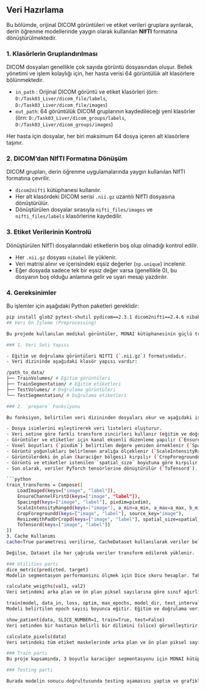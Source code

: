 ## Veri Hazırlama

Bu bölümde, orijinal DICOM görüntüleri ve etiket verileri gruplara ayrılarak, derin öğrenme modellerinde yaygın olarak kullanılan **NIfTI** formatına dönüştürülmektedir.

### 1. Klasörlerin Gruplandırılması

DICOM dosyaları genellikle çok sayıda görüntü dosyasından oluşur. Bellek yönetimi ve işlem kolaylığı için, her hasta verisi 64 görüntülük alt klasörlere bölünmektedir.

- `in_path` : Orijinal DICOM görüntü ve etiket klasörleri (örn: `D:/Task03_Liver/dicom_file/labels`, `D:/Task03_Liver/dicom_file/images`)
- `out_path`: 64 görüntülük DICOM gruplarının kaydedileceği yeni klasörler (örn: `D:/Task03_Liver/dicom_groups/labels`, `D:/Task03_Liver/dicom_groups/images`)

Her hasta için dosyalar, her biri maksimum 64 dosya içeren alt klasörlere taşınır.

### 2. DICOM’dan NIfTI Formatına Dönüşüm

DICOM grupları, derin öğrenme uygulamalarında yaygın kullanılan NIfTI formatına çevrilir.

- `dicom2nifti` kütüphanesi kullanılır.
- Her alt klasördeki DICOM serisi `.nii.gz` uzantılı NIfTI dosyasına dönüştürülür.
- Dönüştürülen dosyalar sırasıyla `nifti_files/images` ve `nifti_files/labels` klasörlerine kaydedilir.

### 3. Etiket Verilerinin Kontrolü

Dönüştürülen NIfTI dosyalarındaki etiketlerin boş olup olmadığı kontrol edilir.

- Her `.nii.gz` dosyası `nibabel` ile yüklenir.
- Veri matrisi alınır ve içerisindeki eşsiz değerler (`np.unique`) incelenir.
- Eğer dosyada sadece tek bir eşsiz değer varsa (genellikle 0), bu dosyanın boş olduğu anlamına gelir ve uyarı mesajı yazdırılır.

### 4. Gereksinimler

Bu işlemler için aşağıdaki Python paketleri gereklidir:

```bash
pip install glob2 pytest-shutil pydicom==2.3.1 dicom2nifti==2.4.6 nibabel numpy
## Veri Ön İşleme (Preprocessing)

Bu projede kullanılan medikal görüntüler, MONAI kütüphanesinin güçlü transformları ile ön işleme tabi tutulmaktadır. Bu sayede modeller için uygun boyut, ölçek ve formatta veriler sağlanır.

### 1. Veri Seti Yapısı

- Eğitim ve doğrulama görüntüleri NIfTI (`.nii.gz`) formatındadır.
- Veri dizininde aşağıdaki klasör yapısı vardır:

/path_to_data/
├── TrainVolumes/ # Eğitim görüntüleri
├── TrainSegmentation/ # Eğitim etiketleri
├── TestVolumes/ # Doğrulama görüntüleri
└── TestSegmentation/ # Doğrulama etiketleri

### 2. `prepare` Fonksiyonu

Bu fonksiyon, belirtilen veri dizininden dosyaları okur ve aşağıdaki işlemleri uygular:

- Dosya isimlerini eşleştirerek veri listeleri oluşturur.
- Veri setine göre farklı transform zincirleri kullanır (eğitim ve doğrulama için ayrı).
- Görüntüler ve etiketler için kanal eksenli düzenleme yapılır (`EnsureChannelFirstD`).
- Voxel boyutları (`pixdim`) belirtilen değere yeniden örneklenir (`Spacingd`).
- Görüntü yoğunlukları belirlenen aralığa ölçeklenir (`ScaleIntensityRanged`).
- Görüntülerdeki ön plan (karaciğer bölgesi) kırpılır (`CropForegroundd`).
- Görüntü ve etiketler istenilen `spatial_size` boyutuna göre kırpılır veya pad edilir (`ResizeWithPadOrCropd`).
- Son olarak, veriler PyTorch tensörlerine dönüştürülür (`ToTensord`).

```python
train_transforms = Compose([
    LoadImaged(keys=["image", "label"]),
    EnsureChannelFirstD(keys=["image", "label"]),
    Spacingd(keys=["image", "label"], pixdim=pixdim),
    ScaleIntensityRanged(keys=["image"], a_min=a_min, a_max=a_max, b_min=0.0, b_max=1.0, clip=True),
    CropForegroundd(keys=["image", "label"], source_key="image"),
    ResizeWithPadOrCropd(keys=["image", "label"], spatial_size=spatial_size),
    ToTensord(keys=["image", "label"])
])
3. Cache Kullanımı
cache=True parametresi verilirse, CacheDataset kullanılarak veriler belleğe önceden yüklenir ve eğitim süreci hızlanır.

Değilse, Dataset ile her çağrıda veriler transform edilerek yüklenir.

### Utilities partı
dice_metric(predicted, target)
Modelin segmentasyon performansını ölçmek için Dice skoru hesaplar. Tahmin edilen maskeyle gerçek etiketi karşılaştırarak doğruluğu 0 ile 1 arasında bir değer olarak verir.

calculate_weigths(val1, val2)
Veri setindeki arka plan ve ön plan piksel sayılarına göre sınıf ağırlıklarını dengeler. Böylece azınlık sınıfın etkisi artırılarak eğitim dengeli hale getirilir.

train(model, data_in, loss, optim, max_epochs, model_dir, test_interval=1, device=torch.device("cuda:0"))
Modeli belirtilen epoch sayısı boyunca eğitir. Eğitim ve doğrulama verisi üzerinde kayıp ve Dice skorlarını hesaplar, en iyi modeli kayıt eder. GPU desteği mevcuttur.

show_patient(data, SLICE_NUMBER=1, train=True, test=False)
Veri setinden bir hastanın belirli bir dilimini (slice) görselleştirir. Hem görüntüyü hem segmentasyon maskesini yan yana göstererek sonuçları hızlıca incelemeyi sağlar.

calculate_pixels(data)
Veri setindeki tüm etiket maskelerinde arka plan ve ön plan piksel sayılarını toplar. Veri dengesizliği analizi ve ağırlıklandırma için temel veri sağlar.

### Train partı
Bu proje kapsamında, 3 boyutlu karaciğer segmentasyonu için MONAI kütüphanesinden UNet mimarisi kullanılmıştır. Öncelikle, prepare fonksiyonu ile medikal görüntüler ve etiketler ön işleme tabi tutularak uygun formatta ve boyutta veri yükleyiciler (DataLoader) oluşturulur. Model, 3D uzaysal veriler için tasarlanmış olup, girişte tek kanal (grayscale) görüntü kabul eder ve çıktı olarak iki sınıf (arka plan ve karaciğer) üretir. Eğitim sırasında DiceLoss fonksiyonu ile segmentasyon doğruluğu optimize edilir. Optimizasyon için Adam algoritması tercih edilmiş ve küçük öğrenme oranı ile ağırlık çürümesi (weight_decay) uygulanmıştır. Kodda otomatik olarak GPU varsa CUDA cihazı, yoksa CPU kullanılacak şekilde cihaz seçimi yapılmaktadır. Son olarak, tanımlanan model, veri ve kayıp fonksiyonu ile 200 epoch boyunca train fonksiyonu çağrılarak eğitilir; eğitim sonuçları belirtilen model dizinine kaydedilir.

### Testing partı

Burada modelin sonucu doğrultusunda testing aşamasını yaptım ve grafikleri gösterdim
